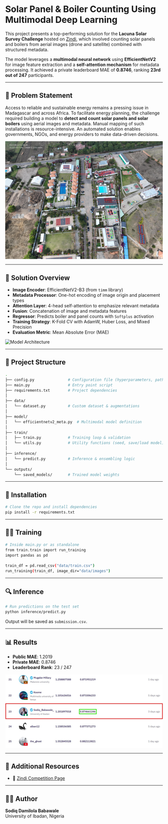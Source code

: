 # Solar Panel & Boiler Counting Using Multimodal Deep Learning

This project presents a top-performing solution for the **Lacuna Solar Survey Challenge** hosted on [Zindi](https://zindi.africa/competitions/lacuna-solar-survey-challenge), which involved counting solar panels and boilers from aerial images (drone and satellite) combined with structured metadata.

The model leverages a **multimodal neural network** using **EfficientNetV2** for image feature extraction and a **self-attention mechanism** for metadata processing. It achieved a private leaderboard MAE of **0.8746**, ranking **23rd out of 247** participants.

---

## 🚀 Problem Statement
Access to reliable and sustainable energy remains a pressing issue in Madagascar and across Africa. To facilitate energy planning, the challenge required building a model to **detect and count solar panels and solar boilers** using aerial images and metadata. Manual mapping of such installations is resource-intensive. An automated solution enables governments, NGOs, and energy providers to make data-driven decisions.

<img src="images\sample-data.jpg" alt="Sample Data Image and Annotation" style="width:100%; max-height:400px;">

---

## 🧠 Solution Overview
- **Image Encoder**: EfficientNetV2-B3 (from `timm` library)
- **Metadata Processor**: One-hot encoding of image origin and placement types
- **Attention Layer**: 4-head self-attention to emphasize relevant metadata
- **Fusion**: Concatenation of image and metadata features
- **Regressor**: Predicts boiler and panel counts with `Softplus` activation
- **Training Strategy**: K-Fold CV with AdamW, Huber Loss, and Mixed Precision
- **Evaluation Metric**: Mean Absolute Error (MAE)

<img src="images/model-architechture.png" alt="Model Architecture" style="width:100%; max-height:400px;">

---

## 📁 Project Structure
```bash
.
├── config.py               # Configuration file (hyperparameters, paths)
├── main.py                 # Entry point script
├── requirements.txt        # Project dependencies
│
├── data/
│   └── dataset.py          # Custom dataset & augmentations
│
├── model/
│   └── efficientnetv2_meta.py  # Multimodal model definition
│
├── train/
│   ├── train.py            # Training loop & validation
│   └── utils.py            # Utility functions (seed, save/load model)
│
├── inference/
│   └── predict.py          # Inference & ensembling logic
│
└── outputs/
    └── saved_models/       # Trained model weights
```

---

## 🔧 Installation
```bash
# Clone the repo and install dependencies
pip install -r requirements.txt
```

---

## 🏋️‍♂️ Training
```bash
# Inside main.py or as standalone
from train.train import run_training
import pandas as pd

train_df = pd.read_csv("data/train.csv")
run_training(train_df, image_dir="data/images")
```

---

## 🔍 Inference
```bash
# Run predictions on the test set
python inference/predict.py
```
Output will be saved as `submission.csv`.

---

## 📊 Results
- **Public MAE**: 1.2019
- **Private MAE**: 0.8746
- **Leaderboard Rank**: 23 / 247

<img src="images/leaderboard-position.jpg" alt="Leaderboard Screenshot" style="width:100%; max-height:400px;">

---

## 🔗 Additional Resources
- 🔎 [Zindi Competition Page](https://zindi.africa/competitions/lacuna-solar-survey-challenge)

---

## 🙋‍♂️ Author
**Sodiq Damilola Babawale**  
University of Ibadan, Nigeria